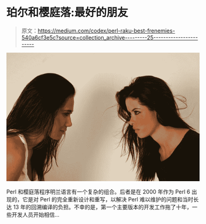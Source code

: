 # 珀尔和樱庭落:最好的朋友

> 原文：<https://medium.com/codex/perl-raku-best-frenemies-540a6cf3e5c?source=collection_archive---------25----------------------->

![](img/c451f47e30e407fd50ac705e8b1892e2.png)

Perl 和樱庭落程序明兰语言有一个复杂的组合。后者是在 2000 年作为 Perl 6 出现的，它是对 Perl 的完全重新设计和重写，以解决 Perl 难以维护的问题和当时长达 13 年的回溯编译的负担。不幸的是，第一个主要版本的开发工作拖了十年，一些开发人员开始相信…